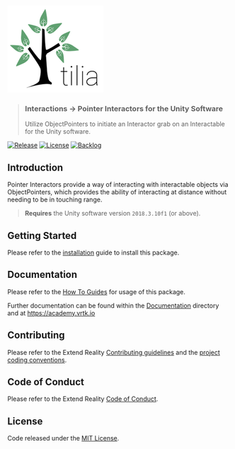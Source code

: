 [![Tilia logo][Tilia-Image]](#)

> ### Interactions -> Pointer Interactors for the Unity Software
> Utilize ObjectPointers to initiate an Interactor grab on an Interactable for the Unity software.

[![Release][Version-Release]][Releases]
[![License][License-Badge]][License]
[![Backlog][Backlog-Badge]][Backlog]

## Introduction

Pointer Interactors provide a way of interacting with interactable objects via ObjectPointers, which provides the ability of interacting at distance without needing to be in touching range.

> **Requires** the Unity software version `2018.3.10f1` (or above).

## Getting Started

Please refer to the [installation] guide to install this package.

## Documentation

Please refer to the [How To Guides] for usage of this package.

Further documentation can be found within the [Documentation] directory and at https://academy.vrtk.io

## Contributing

Please refer to the Extend Reality [Contributing guidelines] and the [project coding conventions].

## Code of Conduct

Please refer to the Extend Reality [Code of Conduct].

## License

Code released under the [MIT License][License].

[License-Badge]: https://img.shields.io/github/license/ExtendRealityLtd/Tilia.Interactions.PointerInteractors.Unity.svg
[Version-Release]: https://img.shields.io/github/release/ExtendRealityLtd/Tilia.Interactions.PointerInteractors.Unity.svg
[project coding conventions]: https://github.com/ExtendRealityLtd/.github/blob/master/CONVENTIONS/UNITY3D.md

[Tilia-Image]: https://raw.githubusercontent.com/ExtendRealityLtd/related-media/main/github/readme/tilia.png
[License]: LICENSE.md
[Documentation]: Documentation/
[How To Guides]: Documentation/HowToGuides/
[Installation]: Documentation/HowToGuides/Installation/README.md
[Backlog]: http://tracker.vrtk.io
[Backlog-Badge]: https://img.shields.io/badge/project-backlog-78bdf2.svg
[Releases]: ../../releases
[Contributing guidelines]: https://github.com/ExtendRealityLtd/.github/blob/master/CONTRIBUTING.md
[Code of Conduct]: https://github.com/ExtendRealityLtd/.github/blob/master/CODE_OF_CONDUCT.md